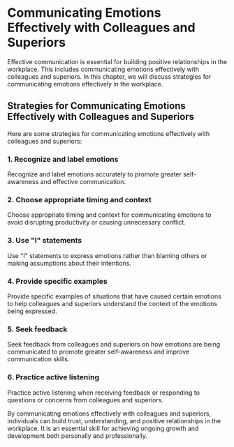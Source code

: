 Communicating Emotions Effectively with Colleagues and Superiors
======================================================================================================================

Effective communication is essential for building positive relationships in the workplace. This includes communicating emotions effectively with colleagues and superiors. In this chapter, we will discuss strategies for communicating emotions effectively in the workplace.

Strategies for Communicating Emotions Effectively with Colleagues and Superiors
-------------------------------------------------------------------------------

Here are some strategies for communicating emotions effectively with colleagues and superiors:

### 1. Recognize and label emotions

Recognize and label emotions accurately to promote greater self-awareness and effective communication.

### 2. Choose appropriate timing and context

Choose appropriate timing and context for communicating emotions to avoid disrupting productivity or causing unnecessary conflict.

### 3. Use "I" statements

Use "I" statements to express emotions rather than blaming others or making assumptions about their intentions.

### 4. Provide specific examples

Provide specific examples of situations that have caused certain emotions to help colleagues and superiors understand the context of the emotions being expressed.

### 5. Seek feedback

Seek feedback from colleagues and superiors on how emotions are being communicated to promote greater self-awareness and improve communication skills.

### 6. Practice active listening

Practice active listening when receiving feedback or responding to questions or concerns from colleagues and superiors.

By communicating emotions effectively with colleagues and superiors, individuals can build trust, understanding, and positive relationships in the workplace. It is an essential skill for achieving ongoing growth and development both personally and professionally.
